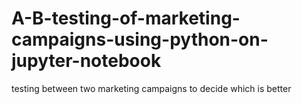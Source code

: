 # A-B-testing-of-marketing-campaigns-using-python-on-jupyter-notebook
testing between two marketing campaigns to decide which is better
